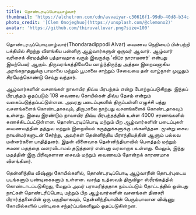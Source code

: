 ```yaml
---
title: தொண்டரடிப்பொடியாழ்வார்
thumbnail: 'https://alchetron.com/cdn/avvaiyar-c30616f1-99db-40d8-b34c-53a8ad7e053-resize-750.png'
photo_credit: '[Clem Onojeghuo](https://unsplash.com/@clemono2)'
avatar: 'https://github.com/thiruvalluvar.png?size=100'
---
```



தொண்டரடிப்பொடியாழ்வார்(Thondaradippodi Alvar) வைணவ நெறியைப் பின்பற்றி பக்தியில் சிறந்து விளங்கிய பன்னிரு ஆழ்வார்களுள் ஒருவர் ஆவார். ஆழ்வார் வரிசைக் கிரமத்தில் பத்தாவதாக வரும் இவருக்கு 'விப்ர நாராயணர்' என்பது இயற்பெயர் ஆகும். திருவரங்கத்திலேயே வாழ்ந்திருந்து அத்தல இறைவனாகிய அரங்கநாதனுக்கு பாமாலை மற்றும் பூமாலை சாற்றும் சேவையை தன் வாழ்நாள் முழுதும் சிரமேற்கொண்டு செய்து வந்தார்.

ஆழ்வார்களின் வசனங்கள் நாலாயிர திவ்ய பிரபந்தம் என்று போற்றப்படுகிறது. இந்தப் பிரபந்தம் ஓதப்படும் 108 வைணவ கோயில்கள் திவ்ய தேசம் என்றும் வகைப்படுத்தப்பட்டுள்ளன. அவரது படைப்புகளில் திருப்பள்ளி எழுச்சி பத்து வசனங்களைக் கொண்டதாகவும், திருமாலை நாற்பது வசனங்களைக் கொண்டதாகவும் உள்ளது. இவை இரண்டும் நாலாயிர திவ்ய பிரபந்தத்தில் உள்ள 4000 சரணங்களில் கணக்கிடப்பட்டுள்ளன. தொண்டரடிப்பொடி மற்றும் பிற ஆழ்வார்களின் படைப்புகள் வைணவத்தின் தத்துவ மற்றும் இறையியல் கருத்துக்களுக்கு பங்களித்தன. மூன்று சைவ நாயன்மர்களுடன் சேர்ந்து, அவர்கள் தென்னிந்திய பிராந்தியத்தின் ஆளும் பல்லவ மன்னர்களை பாதித்தனர். இதன் விளைவாக தென்னிந்தியாவில் பௌத்தம் மற்றும் சமண மதத்தை வளரவிடாமல் தடுத்தனர் என்பது வரலாறாக உள்ளது. மேலும், இந்து மதத்தின் இரு பிரிவுகளான சைவம் மற்றும் வைணவம் தோன்றக் காரணமாக விளங்கினர்.

தென்னிந்திய விஷ்ணு கோயில்களில், தொண்டரடிப்பொடி ஆழ்வாரின் தொடர்புடைய படங்களும் பண்டிகைகளும் உள்ளன. வசந்த உத்ஸவம் திருவிழா ஸ்ரீரங்கத்தில் கொண்டாடப்படுகிறது, மேலும் அவர் பராமரித்ததாக நம்பப்படும் தோட்டத்தில் ஒன்பது நாட்கள் தொண்டரிப்பொடி மற்றும் பிற ஆழ்வார்களின் வசனங்கள் தினசரி பிரார்த்தனையின் ஒரு பகுதியாகவும், தென்னிந்தியாவின் பெரும்பாலான விஷ்ணு கோவில்களில் பண்டிகை சந்தர்ப்பங்களிலும் ஓதப்படுகின்றன.